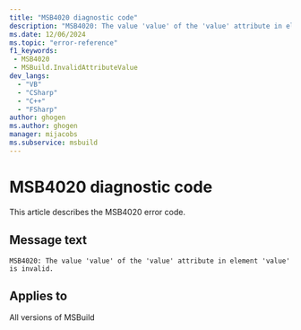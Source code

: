 ```yaml
---
title: "MSB4020 diagnostic code"
description: "MSB4020: The value 'value' of the 'value' attribute in element 'value' is invalid."
ms.date: 12/06/2024
ms.topic: "error-reference"
f1_keywords:
 - MSB4020
 - MSBuild.InvalidAttributeValue
dev_langs:
  - "VB"
  - "CSharp"
  - "C++"
  - "FSharp"
author: ghogen
ms.author: ghogen
manager: mijacobs
ms.subservice: msbuild
---
```


# MSB4020 diagnostic code

<!-- :::ErrorDefinitionDescription::: -->
<!-- :::editable-content name="introDescription"::: -->
This article describes the MSB4020 error code.
<!-- :::editable-content-end::: -->

## Message text

```output
MSB4020: The value 'value' of the 'value' attribute in element 'value' is invalid.
```

<!-- :::editable-content name="postOutputDescription"::: -->
<!--
{StrBegin="MSB4020: "}UE: This is a generic message that is displayed when we find a project element with an incorrect value for one of its
    attributes e.g. <Import Project=""> -- the value of Project should not be an empty string.
-->
<!-- :::editable-content-end::: -->
<!-- :::ErrorDefinitionDescription-end::: -->

## Applies to

All versions of MSBuild
